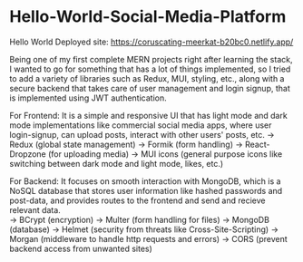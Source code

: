 # Hello-World-Social-Media-Platform

Hello World Deployed site: https://coruscating-meerkat-b20bc0.netlify.app/

Being one of my first complete MERN projects right after learning the stack, I wanted to go for something that has a lot of things implemented, so I tried to add a variety of libraries such as Redux, MUI, styling, etc., along with a secure backend that takes care of user management and login signup, that is implemented using JWT authentication.

For Frontend:
It is a simple and responsive UI that has light mode and dark mode implementations like commercial social media apps, where user login-signup, can upload posts, interact with other users' posts, etc.
-> Redux (global state management)
-> Formik (form handling)
-> React-Dropzone (for uploading media)
-> MUI icons (general purpose icons like switching between dark mode and light mode, likes, etc.)

For Backend:
It focuses on smooth interaction with MongoDB, which is a NoSQL database that stores user information like hashed passwords and post-data, and provides routes to the frontend and send and recieve relevant data.\
-> BCrypt (encryption)
-> Multer (form handling for files)
-> MongoDB (database)
-> Helmet (security from threats like Cross-Site-Scripting)
-> Morgan (middleware to handle http requests and errors)
-> CORS (prevent backend access from unwanted sites)
